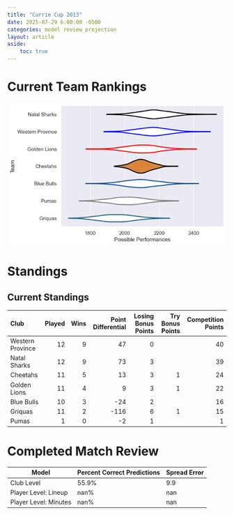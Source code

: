 ```yaml
---  
title: "Currie Cup 2013"  
date: 2025-07-29 6:00:00 -0500  
categories: model review projection  
layout: article  
aside:  
    toc: true  
---
```

# Current Team Rankings


![Club Rankings](plots/rankings_Currie_Cup_2013.png)
# Standings

## Current Standings


| Club             |   Played |   Wins |   Point Differential |   Losing Bonus Points |   Try Bonus Points |   Competition Points |
|:-----------------|---------:|-------:|---------------------:|----------------------:|-------------------:|---------------------:|
| Western Province |       12 |      9 |                   47 |                     0 |                    |                   40 |
| Natal Sharks     |       12 |      9 |                   73 |                     3 |                    |                   39 |
| Cheetahs         |       11 |      5 |                   13 |                     3 |                  1 |                   24 |
| Golden Lions     |       11 |      4 |                    9 |                     3 |                  1 |                   22 |
| Blue Bulls       |       10 |      3 |                  -24 |                     2 |                    |                   16 |
| Griquas          |       11 |      2 |                 -116 |                     6 |                  1 |                   15 |
| Pumas            |        1 |      0 |                   -2 |                     1 |                    |                    1 |



# Completed Match Review


| Model | Percent Correct Predictions | Spread Error |
| ------ | ------ | ------ |
| Club Level | 55.9% | 9.9 |
| Player Level: Lineup | nan% | nan |
| Player Level: Minutes | nan% | nan |

